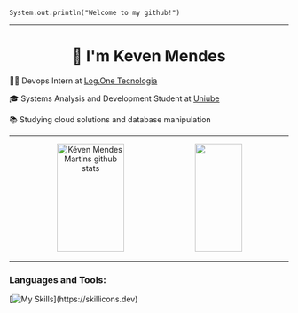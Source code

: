 
<code>System.out.println("Welcome to my github!")</code>
<hr>
<h1 align="center">👋 I'm Keven Mendes</h1>
<p>👨‍💻 Devops Intern at <a href="https://logone.com.br/" target="blank_">Log.One Tecnologia</a></p>
<p>🎓  Systems Analysis and Development Student at <a href="https://uniube.br/" target="blank_">Uniube</a></p>
<p>📚 Studying cloud solutions and database manipulation</p>
<hr>
<div align="center">  
  <img width="49%" height="195px" src="https://github-readme-stats.vercel.app/api?username=DGKeven&show_icons=true&count_private=true&hide_border=true&title_color=0000FF&icon_color=0000FF&text_color=0000FF&bg_color=0d1117" alt="Kéven Mendes Martins github stats" /> 
  <img width="41%" height="195px" src="https://github-readme-stats.vercel.app/api/top-langs/?username=DGKeven&layout=compact&hide_border=true&title_color=0000FF&text_color=0000FF&bg_color=0d1117" />
</div>
<div style="display: inline_block">
<hr>
<h3 align="left">Languages and Tools:</h3>
  
[![My Skills](https://skillicons.dev/icons?i=java,spring,python,aws,js,nodejs,postgres,mysql,linux,django,)](https://skillicons.dev)
  
  
  
  
  ##

</div>
